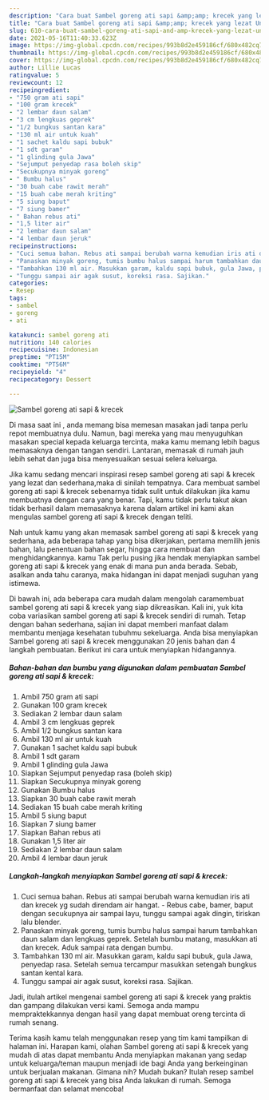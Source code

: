 ```yaml
---
description: "Cara buat Sambel goreng ati sapi &amp;amp; krecek yang lezat Untuk Jualan"
title: "Cara buat Sambel goreng ati sapi &amp;amp; krecek yang lezat Untuk Jualan"
slug: 610-cara-buat-sambel-goreng-ati-sapi-and-amp-krecek-yang-lezat-untuk-jualan
date: 2021-05-16T11:40:33.623Z
image: https://img-global.cpcdn.com/recipes/993b8d2e459186cf/680x482cq70/sambel-goreng-ati-sapi-krecek-foto-resep-utama.jpg
thumbnail: https://img-global.cpcdn.com/recipes/993b8d2e459186cf/680x482cq70/sambel-goreng-ati-sapi-krecek-foto-resep-utama.jpg
cover: https://img-global.cpcdn.com/recipes/993b8d2e459186cf/680x482cq70/sambel-goreng-ati-sapi-krecek-foto-resep-utama.jpg
author: Lillie Lucas
ratingvalue: 5
reviewcount: 12
recipeingredient:
- "750 gram ati sapi"
- "100 gram krecek"
- "2 lembar daun salam"
- "3 cm lengkuas geprek"
- "1/2 bungkus santan kara"
- "130 ml air untuk kuah"
- "1 sachet kaldu sapi bubuk"
- "1 sdt garam"
- "1 glinding gula Jawa"
- "Sejumput penyedap rasa boleh skip"
- "Secukupnya minyak goreng"
- " Bumbu halus"
- "30 buah cabe rawit merah"
- "15 buah cabe merah kriting"
- "5 siung baput"
- "7 siung bamer"
- " Bahan rebus ati"
- "1,5 liter air"
- "2 lembar daun salam"
- "4 lembar daun jeruk"
recipeinstructions:
- "Cuci semua bahan. Rebus ati sampai berubah warna kemudian iris ati dan krecek yg sudah direndam air hangat. Rebus cabe, bamer, baput dengan secukupnya air sampai layu, tunggu sampai agak dingin, tiriskan lalu blender."
- "Panaskan minyak goreng, tumis bumbu halus sampai harum tambahkan daun salam dan lengkuas geprek. Setelah bumbu matang, masukkan ati dan krecek. Aduk sampai rata dengan bumbu."
- "Tambahkan 130 ml air. Masukkan garam, kaldu sapi bubuk, gula Jawa, penyedap rasa. Setelah semua tercampur masukkan setengah bungkus santan kental kara."
- "Tunggu sampai air agak susut, koreksi rasa. Sajikan."
categories:
- Resep
tags:
- sambel
- goreng
- ati

katakunci: sambel goreng ati 
nutrition: 140 calories
recipecuisine: Indonesian
preptime: "PT15M"
cooktime: "PT56M"
recipeyield: "4"
recipecategory: Dessert

---
```



![Sambel goreng ati sapi &amp; krecek](https://img-global.cpcdn.com/recipes/993b8d2e459186cf/680x482cq70/sambel-goreng-ati-sapi-krecek-foto-resep-utama.jpg)

Di masa  saat ini , anda memang bisa memesan masakan jadi tanpa perlu repot membuatnya dulu. Namun, bagi mereka yang mau menyuguhkan masakan special kepada keluarga tercinta, maka kamu memang lebih bagus memasaknya dengan tangan sendiri. Lantaran, memasak di rumah jauh lebih sehat dan juga bisa menyesuaikan sesuai selera keluarga.

Jika kamu sedang mencari inspirasi resep sambel goreng ati sapi &amp; krecek yang lezat dan sederhana,maka di sinilah tempatnya. Cara membuat sambel goreng ati sapi &amp; krecek  sebenarnya tidak sulit untuk dilakukan jika kamu membuatnya dengan cara yang benar. Tapi, kamu tidak perlu takut akan tidak berhasil dalam memasaknya 
karena dalam artikel ini kami akan mengulas sambel goreng ati sapi &amp; krecek dengan teliti.  



Nah untuk kamu yang akan memasak sambel goreng ati sapi &amp; krecek yang sederhana, ada beberapa tahap yang bisa dikerjakan, pertama memilih jenis bahan, lalu penentuan bahan segar, hingga cara membuat dan menghidangkannya. kamu Tak perlu pusing jika hendak menyiapkan sambel goreng ati sapi &amp; krecek yang enak di mana pun anda berada. Sebab, asalkan anda  tahu caranya, maka hidangan ini dapat menjadi suguhan yang istimewa.

Di bawah ini, ada beberapa cara mudah dalam mengolah caramembuat sambel goreng ati sapi &amp; krecek yang siap dikreasikan. Kali ini, yuk kita coba variasikan sambel goreng ati sapi &amp; krecek sendiri di rumah. Tetap dengan bahan sederhana, sajian ini dapat memberi manfaat dalam membantu menjaga kesehatan tubuhmu sekeluarga. Anda bisa menyiapkan Sambel goreng ati sapi &amp; krecek menggunakan 20 jenis bahan dan 4 langkah pembuatan. Berikut ini cara untuk menyiapkan hidangannya.

<!--inarticleads1-->

##### Bahan-bahan dan bumbu yang digunakan dalam pembuatan Sambel goreng ati sapi &amp; krecek:

1. Ambil 750 gram ati sapi
1. Gunakan 100 gram krecek
1. Sediakan 2 lembar daun salam
1. Ambil 3 cm lengkuas geprek
1. Ambil 1/2 bungkus santan kara
1. Ambil 130 ml air untuk kuah
1. Gunakan 1 sachet kaldu sapi bubuk
1. Ambil 1 sdt garam
1. Ambil 1 glinding gula Jawa
1. Siapkan Sejumput penyedap rasa (boleh skip)
1. Siapkan Secukupnya minyak goreng
1. Gunakan  Bumbu halus
1. Siapkan 30 buah cabe rawit merah
1. Sediakan 15 buah cabe merah kriting
1. Ambil 5 siung baput
1. Siapkan 7 siung bamer
1. Siapkan  Bahan rebus ati
1. Gunakan 1,5 liter air
1. Sediakan 2 lembar daun salam
1. Ambil 4 lembar daun jeruk




<!--inarticleads2-->

##### Langkah-langkah menyiapkan Sambel goreng ati sapi &amp; krecek:

1. Cuci semua bahan. Rebus ati sampai berubah warna kemudian iris ati dan krecek yg sudah direndam air hangat. - Rebus cabe, bamer, baput dengan secukupnya air sampai layu, tunggu sampai agak dingin, tiriskan lalu blender.
1. Panaskan minyak goreng, tumis bumbu halus sampai harum tambahkan daun salam dan lengkuas geprek. Setelah bumbu matang, masukkan ati dan krecek. Aduk sampai rata dengan bumbu.
1. Tambahkan 130 ml air. Masukkan garam, kaldu sapi bubuk, gula Jawa, penyedap rasa. Setelah semua tercampur masukkan setengah bungkus santan kental kara.
1. Tunggu sampai air agak susut, koreksi rasa. Sajikan.




Jadi, itulah artikel mengenai  sambel goreng ati sapi &amp; krecek  yang praktis dan gampang dilakukan versi kami. Semoga anda mampu mempraktekkannya dengan hasil yang dapat membuat oreng tercinta di rumah senang. 

Terima kasih kamu telah menggunakan resep yang tim kami tampilkan di halaman ini. Harapan kami, olahan  Sambel goreng ati sapi &amp; krecek yang mudah di atas dapat membantu Anda menyiapkan makanan yang sedap untuk keluarga/teman maupun menjadi ide bagi Anda yang berkeinginan untuk berjualan makanan. Gimana nih? Mudah bukan? Itulah resep sambel goreng ati sapi &amp; krecek yang bisa Anda lakukan di rumah. Semoga bermanfaat dan selamat mencoba!


